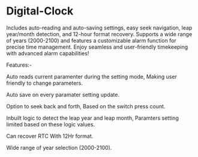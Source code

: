 # Digital-Clock

Includes auto-reading and auto-saving settings, easy seek navigation, leap year/month detection, and 12-hour format recovery. Supports a wide range of years (2000-2100) and features a customizable alarm function for precise time management. Enjoy seamless and user-friendly timekeeping with advanced alarm capabilities!

Features:-

Auto reads current paramenter during the setting mode, Making user friendly to change parameters.

Auto save on every paramater setting update.

Option to seek back and forth, Based on the switch press count.

Inbuilt logic to detect the leap year and leap month, Paramters setting limited based on these logic values.

Can recover RTC With 12Hr format.

Wide range of year selection (2000-2100).

